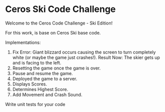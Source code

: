 # Ceros Ski Code Challenge

Welcome to the Ceros Code Challenge - Ski Edition!

For this work, is base on Ceros Ski base code.

Implementations:

1. Fix Error: Giant blizzard occurs causing the screen to turn completely white (or maybe the game just crashes!). Result Now: The skier gets up and is facing to the left.
2. Resetting the game once the game is over.
3. Pause and resume the game.
4. Deployed the game to a server.
5. Displays Scores.
6. Determines Highest Score.
7. Add Movement and Crash Sound.

Write unit tests for your code

